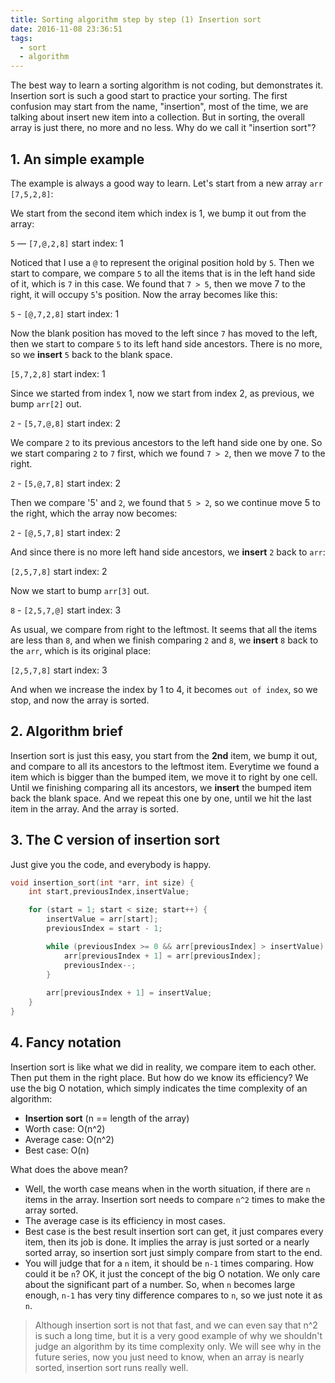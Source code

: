 ```yaml
---
title: Sorting algorithm step by step (1) Insertion sort
date: 2016-11-08 23:36:51
tags:
  - sort
  - algorithm
---
```

The best way to learn a sorting algorithm is not coding, but demonstrates it. Insertion sort is such a good start to practice your sorting. The first confusion may start from the name, "insertion", most of the time, we are talking about insert new item into a collection. But in sorting, the overall array is just there, no more and no less. Why do we call it "insertion sort"?

<!--more-->

## 1. An simple example

The example is always a good way to learn. Let's start from a new array `arr` `[7,5,2,8]`:

We start from the second item which index is 1, we bump it out from the array:

`5`  — `[7,@,2,8]`   start index: 1

Noticed that I use a `@` to represent the original position hold by `5`. Then we start to compare, we compare `5` to all the items that is in the left hand side of it, which is `7` in this case. We found that `7 > 5`, then we move 7 to the right, it will occupy `5`'s position. Now the array becomes like this:

`5` - `[@,7,2,8]`   start index: 1

Now the blank position has moved to the left since `7` has moved to the left, then we start to compare `5` to its left hand side ancestors. There is no more, so we **insert** `5` back to the blank space.

`[5,7,2,8]`   start index: 1

Since we started from index 1, now we start from index 2, as previous, we bump `arr[2]` out.

`2` - `[5,7,@,8]`   start index: 2

We compare `2` to its previous ancestors to the left hand side one by one. So we start comparing `2` to `7` first, which we found `7 > 2`, then we move 7 to the right.

`2` - `[5,@,7,8]`   start index: 2

Then we compare '5' and `2`, we found that `5 > 2`, so we continue move 5 to the right, which the array now becomes:

`2` - `[@,5,7,8]`   start index: 2

And since there is no more left hand side ancestors, we **insert** `2` back to `arr`:

`[2,5,7,8]` start index: 2

Now we start to bump `arr[3]` out.

`8` - `[2,5,7,@]`   start index: 3

As usual, we compare from right to the leftmost. It seems that all the items are less than `8`, and when we finish comparing `2` and `8`, we **insert** `8` back to the `arr`, which is its original place:

`[2,5,7,8]`   start index: 3

And when we increase the index by 1 to 4, it becomes `out of index`, so we stop, and now the array is sorted.

## 2. Algorithm brief

Insertion sort is just this easy, you start from the **2nd** item, we bump it out, and compare to all its ancestors to the leftmost item. Everytime we found a item which is bigger than the bumped item, we move it to right by one cell. Until we finishing comparing all its ancestors, we **insert** the bumped item back the blank space. And we repeat this one by one, until we hit the last item in the array. And the array is sorted.

## 3. The C version of insertion sort 

Just give you the code, and everybody is happy.

```c
void insertion_sort(int *arr, int size) {
    int start,previousIndex,insertValue;

    for (start = 1; start < size; start++) {
        insertValue = arr[start];
        previousIndex = start - 1;

        while (previousIndex >= 0 && arr[previousIndex] > insertValue) {
            arr[previousIndex + 1] = arr[previousIndex];
            previousIndex--;
        }
        
        arr[previousIndex + 1] = insertValue;
    }
}
```

## 4. Fancy notation

Insertion sort is like what we did in reality, we compare item to each other. Then put them in the right place. But how do we know its efficiency? We use the big O notation, which simply indicates the time complexity of an algorithm:

- **Insertion sort** (n == length of the array)
- Worth case: O(n^2)
- Average case: O(n^2)
- Best case: O(n)

What does the above mean? 
- Well, the worth case means when in the worth situation, if there are `n` items in the array. Insertion sort needs to compare `n^2` times to make the array sorted. 
- The average case is its efficiency in most cases. 
- Best case is the best result insertion sort can get, it just compares every item, then its job is done. It implies the array is just sorted or a nearly sorted array, so insertion sort just simply compare from start to the end. 
- You will judge that for a `n` item, it should be `n-1` times comparing. How could it be `n`? OK, it just the concept of the big O notation. We only care about the significant part of a number. So, when `n` becomes large enough, `n-1` has very tiny difference compares to `n`, so we just note it as `n`.

> Although insertion sort is not that fast, and we can even say that n^2 is such a long time, but it is a very good example of why we shouldn't judge an algorithm by its time complexity only. We will see why in the future series, now you just need to know, when an array is nearly sorted, insertion sort runs really well.
